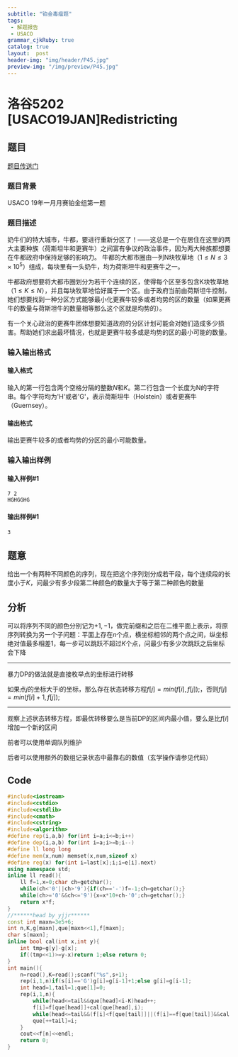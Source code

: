 ```yaml
---
subtitle: "铂金毒瘤题"
tags: 
 - 解题报告
 - USACO
grammar_cjkRuby: true
catalog: true
layout:  post
header-img: "img/header/P45.jpg"
preview-img: "/img/preview/P45.jpg"
---
```


# 洛谷5202 [USACO19JAN]Redistricting

## 题目

[题目传送门](https://www.luogu.org/problemnew/show/P5202)

### 题目背景

USACO 19年一月月赛铂金组第一题

### 题目描述
奶牛们的特大城市，牛都，要进行重新分区了！——这总是一个在居住在这里的两大主要种族（荷斯坦牛和更赛牛）之间富有争议的政治事件，因为两大种族都想要在牛都政府中保持足够的影响力。
牛都的大都市圈由一列N块牧草地（$1≤N≤3\times 10^5$）组成，每块里有一头奶牛，均为荷斯坦牛和更赛牛之一。

牛都政府想要将大都市圈划分为若干个连续的区，使得每个区至多包含K块牧草地（$1≤K≤N$），并且每块牧草地恰好属于一个区。由于政府当前由荷斯坦牛控制，她们想要找到一种分区方式能够最小化更赛牛较多或者均势的区的数量（如果更赛牛的数量与荷斯坦牛的数量相等那么这个区就是均势的）。

有一个关心政治的更赛牛团体想要知道政府的分区计划可能会对她们造成多少损害。帮助她们求出最坏情况，也就是更赛牛较多或是均势的区的最小可能的数量。

### 输入输出格式

#### 输入格式
输入的第一行包含两个空格分隔的整数$N$和$K$。第二行包含一个长度为N的字符串。每个字符均为'H'或者'G'，表示荷斯坦牛（Holstein）或者更赛牛（Guernsey）。

#### 输出格式
输出更赛牛较多的或者均势的分区的最小可能数量。

### 输入输出样例
#### 输入样例#1
```
7 2
HGHGGHG
```
#### 输出样例#1
```
3
```

## 题意

给出一个有两种不同颜色的序列，现在把这个序列划分成若干段，每个连续段的长度小于$K$，问最少有多少段第二种颜色的数量大于等于第二种颜色的数量

## 分析

可以将序列不同的颜色分别记为$+1,-1$，做完前缀和之后在二维平面上表示，将原序列转换为另一个子问题：平面上存在$n$个点，横坐标相邻的两个点之间，纵坐标绝对值最多相差$1$，每一步可以跳跃不超过$K$个点，问最少有多少次跳跃之后坐标会下降

------

暴力DP的做法就是直接枚举点的坐标进行转移

如果点$j$的坐标大于$i$的坐标，那么存在状态转移方程$f[j]=min(f[i],f[j]);$，否则$f[j]=min(f[i]+1,f[j]);$

------

观察上述状态转移方程，即最优转移要么是当前DP的区间内最小值，要么是比$f[i]$增加一个新的区间

前者可以使用单调队列维护

后者可以使用额外的数组记录状态中最靠右的数值（玄学操作请参见代码）

## Code
```cpp
#include<iostream>
#include<cstdio>
#include<cstdlib>
#include<cmath>
#include<cstring>
#include<algorithm>
#define rep(i,a,b) for(int i=a;i<=b;i++)
#define dep(i,a,b) for(int i=a;i>=b;i--)
#define ll long long
#define mem(x,num) memset(x,num,sizeof x)
#define reg(x) for(int i=last[x];i;i=e[i].next)
using namespace std;
inline ll read(){
    ll f=1,x=0;char ch=getchar();
    while(ch<'0'||ch>'9'){if(ch=='-')f=-1;ch=getchar();}
    while(ch>='0'&&ch<='9'){x=x*10+ch-'0';ch=getchar();}
    return x*f;
}
//******head by yjjr******
const int maxn=3e5+6;
int n,K,g[maxn],que[maxn<<1],f[maxn];
char s[maxn];
inline bool cal(int x,int y){
    int tmp=g[y]-g[x];
    if((tmp<<1)>=y-x)return 1;else return 0;
}
int main(){
    n=read(),K=read();scanf("%s",s+1);
    rep(i,1,n)if(s[i]=='G')g[i]=g[i-1]+1;else g[i]=g[i-1];
    int head=1,tail=1;que[1]=0;
    rep(i,1,n){
        while(head<=tail&&que[head]<i-K)head++;
        f[i]=f[que[head]]+cal(que[head],i);
        while(head<=tail&&(f[i]<f[que[tail]]||(f[i]==f[que[tail]]&&cal(que[tail],i)!=0)))tail--;
        que[++tail]=i;
    }
    cout<<f[n]<<endl;
    return 0;
}
```
